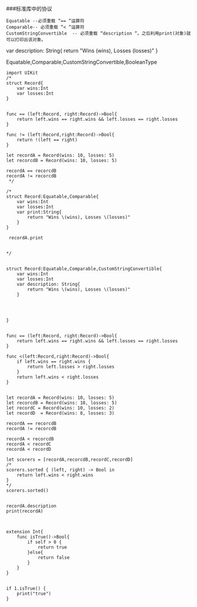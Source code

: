 ###标准库中的协议

    Equatable --必须重载 “== “运算符 
    Comparable-- 必须重载 “< “运算符 
    CustomStringConvertible  -- 必须重载 “description “。之后利用print(对象)就可以打印出该对象。

var description: String{
        return "Wins \(wins), Losses \(losses)"
    }
    
      

Equatable,Comparable,CustomStringConvertible,BooleanType



```
import UIKit
/*
struct Record{
    var wins:Int
    var losses:Int
}


func == (left:Record, right:Record)->Bool{
    return left.wins == right.wins && left.losses == right.losses
}

func != (left:Record,right:Record)->Bool{
    return !(left == right)
}

let recordA = Record(wins: 10, losses: 5)
let recorcdB = Record(wins: 10, losses: 5)

recordA == recorcdB
recordA != recorcdB
 */

/*
struct Record:Equatable,Comparable{
    var wins:Int
    var losses:Int
    var print:String{
        return "Wins \(wins), Losses \(losses)"
    }
}
 
 recordA.print
 
 
*/


struct Record:Equatable,Comparable,CustomStringConvertible{
    var wins:Int
    var losses:Int
    var description: String{
        return "Wins \(wins), Losses \(losses)"
    }
    
 

    
}


func == (left:Record, right:Record)->Bool{
    return left.wins == right.wins && left.losses == right.losses
}

func <(left:Record,right:Record)->Bool{
    if left.wins == right.wins {
        return left.losses > right.losses
    }
    return left.wins < right.losses
}


let recordA = Record(wins: 10, losses: 5)
let recorcdB = Record(wins: 10, losses: 5)
let recordC = Record(wins: 10, losses: 2)
let recordD  = Record(wins: 8, losses: 3)

recordA == recorcdB
recordA != recorcdB

recordA < recorcdB
recordA < recordC
recordA < recordD

let scorers = [recordA,recorcdB,recordC,recordD]
/*
scorers.sorted { (left, right) -> Bool in
    return left.wins < right.wins
}
*/
scorers.sorted()


recordA.description
print(recordA)



extension Int{
    func isTrue()->Bool{
        if self > 0 {
            return true
        }else{
            return false
        }
    }
}


if 1.isTrue() {
    print("true")
}
```

